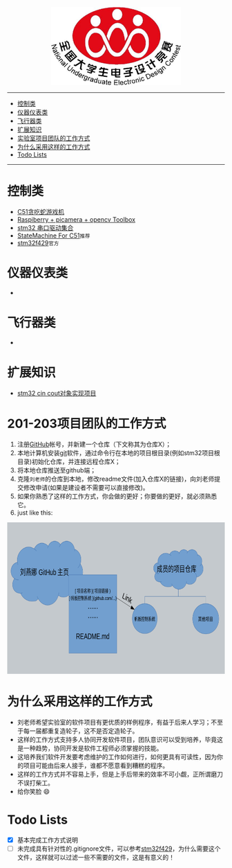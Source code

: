 <div align=center><img width="300" height="180" src="./pic.jpg"/></div>

---

- [控制类](#控制类)
- [仪器仪表类](#仪器仪表类)
- [飞行器类](#飞行器类)
- [扩展知识](#扩展知识)
- [实验室项目团队的工作方式](#实验室项目团队的工作方式)
- [为什么采用这样的工作方式](#为什么采用这样的工作方式)
- [Todo Lists](#todo-lists)
---
# 控制类
- [C51贪吃蛇游戏机](https://github.com/ywg121020/51_sanke_game)
- [Raspiberry + picamera + opencv Toolbox](https://github.com/IyangDc/py_opencv_tools.git)
- [stm32 串口驱动集合](https://github.com/zgpTree/stm32_serial_driver.git)
- [StateMachine For C51](https://github.com/zgpTree/c51_state_machine.git)`推荐`
- [stm32f429](https://github.com/MaJerle/stm32f429)`官方`

# 仪器仪表类
- 

# 飞行器类
- 

# 扩展知识
- [stm32 cin cout对象实现项目](https://github.com/zgpTree/stm32_cppTest)

# 201-203项目团队的工作方式
1. 注册[GitHub](https://github.com/)帐号，并新建一个仓库（下文称其为仓库X）；
2. 本地计算机安装[git](https://git-scm.com/downloads)软件，通过命令行在本地的项目根目录(例如stm32项目根目录)初始化仓库，并连接远程仓库X；
3. 将本地仓库推送至github端；
4. 克隆`刘老师`的仓库到本地，修改readme文件(加入仓库X的链接)，向刘老师提交修改申请(如果是建设者不需要可以直接修改)。
5. 如果你熟悉了这样的工作方式，你会做的更好；你要做的更好，就必须熟悉它。
6. just like this:
<div align=center><img width="800" height="350" src="./工作方式图解.png"/></div>

# 为什么采用这样的工作方式
- 刘老师希望实验室的软件项目有更优质的样例程序，有益于后来人学习；不至于每一届都重复造轮子，这不是否定造轮子。
- 这样的工作方式支持多人协同开发软件项目，团队意识可以受到培养，毕竟这是一种趋势，协同开发是软件工程师必须掌握的技能。
- 这培养我们软件开发要考虑维护的工作如何进行，如何更具有可读性，因为你的项目可能由后来人接手，谁都不愿意看到糟糕的程序。
- 这样的工作方式并不容易上手，但是上手后带来的效率不可小觑，正所谓磨刀不误打柴工。
- 给你笑脸 :smile:

# Todo Lists
- [x] 基本完成工作方式说明
- [ ] 未完成具有针对性的.gitignore文件，可以参考[stm32f429](https://github.com/MaJerle/stm32f429)，为什么需要这个文件，这样就可以过滤一些不需要的文件，这是有意义的！
